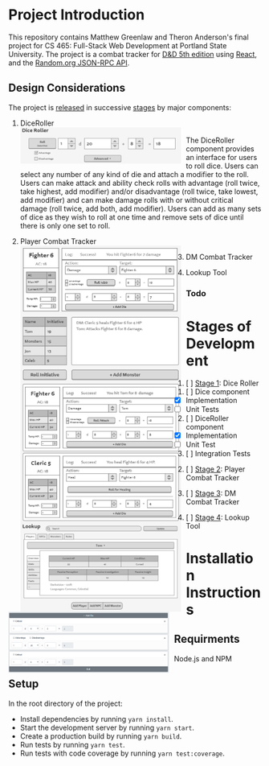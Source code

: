 # Project Introduction
This repository contains Matthew Greenlaw and Theron Anderson's final project for CS 465: Full-Stack Web Development at Portland State University. The project is a combat tracker for [D&D 5th edition](https://en.wikipedia.org/wiki/Editions_of_Dungeons_%26_Dragons#Dungeons_&_Dragons_5th_edition) using [React](https://reactjs.org/), and the [Random.org JSON-RPC API](https://api.random.org/json-rpc/2). 

## Design Considerations
The project is [released](https://github.com/MatthewGreenlaw/5eCombatTracker/releases) in successive [stages](#stages-of-development) by major components:
1. DiceRoller  
<img src="ReadmePictures/DiceRoller_wireframe.png"
     alt="Wireframe for DiceRoller component"
     style="float: left; margin-right: 10px; max-width: 320px;" />  
The DiceRoller component provides an interface for users to roll dice. Users can select any number of any kind of die and attach a modifier to the roll. Users can make attack and ability check rolls with advantage (roll twice, take highest, add modifier) and/or disadvantage (roll twice, take lowest, add modifier) and can make damage rolls with or without critical damage (roll twice, add both, add modifier). Users can add as many sets of dice as they wish to roll at one time and remove sets of dice until there is only one set to roll.  

2. Player Combat Tracker  
<img src="ReadmePictures/PlayerCombatTracker_wireframe.png"
     alt="Wireframe for PlayerCombatTracker component"
     style="float: left; margin-right: 10px; max-width: 320px;" />  

3. DM Combat Tracker  
<img src="ReadmePictures/DMCombatTracker_wireframe.png"
     alt="Wireframe for DMCombatTracker component"
     style="float: left; margin-right: 10px; max-width: 320px;" />  

4. Lookup Tool  
<img src="ReadmePictures/LookupTool_wireframe.png"
     alt="Wireframe for /LookupTool component"
     style="float: left; margin-right: 10px; max-width: 320px;" />  

### Todo


# Stages of Development
1. [ ] [Stage 1](https://github.com/MatthewGreenlaw/5eCombatTracker/releases/tag/Stage-1): Dice Roller
   1. [ ] Dice component
      * [x] Implementation
      * [ ] Unit Tests
   2. [ ] DiceRoller component
      * [x] Implementation
      * [ ] Unit Test
   3. [ ] Integration Tests

<img src="ReadmePictures/DiceRoller_completed.png"
     alt="Completed DiceRoller component"
     style="float: left; margin-right: 10px; max-width: 320px;" />

2. [ ] [Stage 2](https://github.com/MatthewGreenlaw/5eCombatTracker/releases/tag/Stage-2): Player Combat Tracker


3. [ ] [Stage 3](https://github.com/MatthewGreenlaw/5eCombatTracker/releases/tag/Stage-3): DM Combat Tracker


4. [ ] [Stage 4](https://github.com/MatthewGreenlaw/5eCombatTracker/releases/tag/Stage-4): Lookup Tool


# Installation Instructions

## Requirments

Node.js and NPM

## Setup
In the root directory of the project:
* Install dependencies by running ```yarn install```.
* Start the development server by running ```yarn start```.
* Create a production build by running ```yarn build```.
* Run tests by running ```yarn test```.
* Run tests with code coverage by running ```yarn test:coverage```.